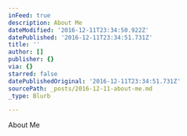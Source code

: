 ```yaml
---
inFeed: true
description: About Me
dateModified: '2016-12-11T23:34:50.922Z'
datePublished: '2016-12-11T23:34:51.731Z'
title: ''
author: []
publisher: {}
via: {}
starred: false
datePublishedOriginal: '2016-12-11T23:34:51.731Z'
sourcePath: _posts/2016-12-11-about-me.md
_type: Blurb

---
```

About Me